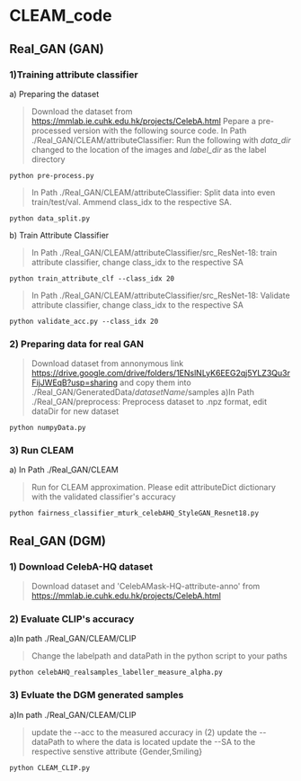 # CLEAM_code

## Real_GAN (GAN)
### 1)Training attribute classifier
a) Preparing the dataset
> Download the dataset from https://mmlab.ie.cuhk.edu.hk/projects/CelebA.html
> Pepare a pre-processed version with the following source code.
> In Path ./Real_GAN/CLEAM/attributeClassifier: Run the following with *data_dir* changed to the location of the images and *label_dir* as the label directory
```
python pre-process.py
```
> In Path ./Real_GAN/CLEAM/attributeClassifier: Split data into even train/test/val. Ammend class_idx to the respective SA.
```
python data_split.py
```
b) Train Attribute Classifier
>In Path ./Real_GAN/CLEAM/attributeClassifier/src_ResNet-18: train attribute classifier, change class_idx to the respective SA
```
python train_attribute_clf --class_idx 20
```
>In Path ./Real_GAN/CLEAM/attributeClassifier/src_ResNet-18: Validate attribute classifier, change class_idx to the respective SA
```
python validate_acc.py --class_idx 20
```

### 2) Preparing data for real GAN
> Download dataset from annonymous link https://drive.google.com/drive/folders/1ENslNLyK6EEG2qj5YLZ3Qu3rFijJWEqB?usp=sharing and copy them into ./Real_GAN/GeneratedData/*datasetName*/samples
a)In Path ./Real_GAN/preprocess: Preprocess dataset to .npz format, edit dataDir for new dataset
```
python numpyData.py
```


### 3) Run CLEAM
a) In Path ./Real_GAN/CLEAM
> Run for CLEAM approximation. Please edit attributeDict dictionary with the validated classifier's accuracy
```
python fairness_classifier_mturk_celebAHQ_StyleGAN_Resnet18.py
```



## Real_GAN (DGM)
### 1) Download CelebA-HQ dataset
> Download dataset and 'CelebAMask-HQ-attribute-anno' from https://mmlab.ie.cuhk.edu.hk/projects/CelebA.html

### 2) Evaluate CLIP's accuracy
a)In path ./Real_GAN/CLEAM/CLIP
>Change the labelpath and dataPath in the python script to your paths
```
python celebAHQ_realsamples_labeller_measure_alpha.py
```

### 3) Evluate the DGM generated samples
a)In path ./Real_GAN/CLEAM/CLIP
> update the --acc to the measured accuracy in (2)
> update the --dataPath to where the data is located
> update the --SA to the respective senstive attribute {Gender,Smiling}
```
python CLEAM_CLIP.py
```
